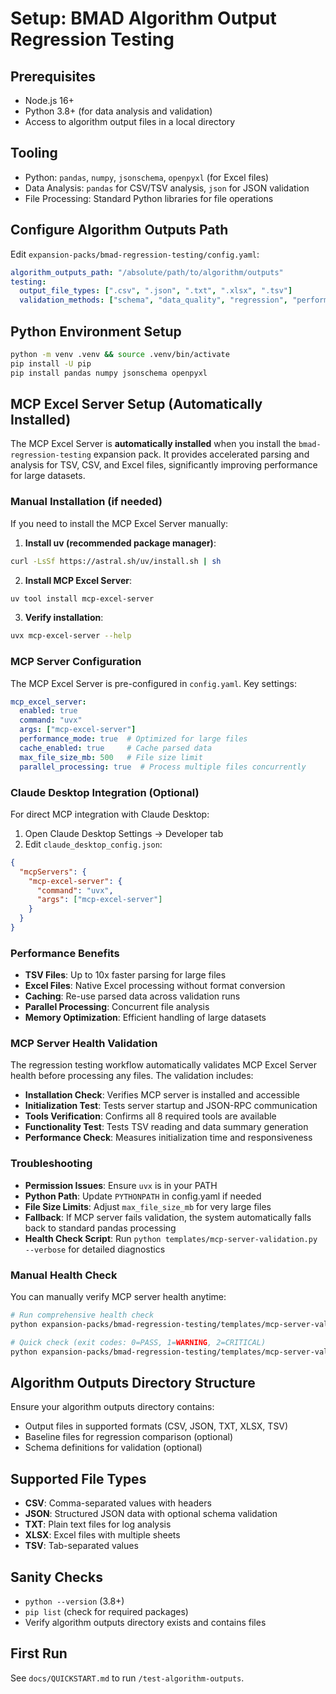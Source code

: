 # Setup: BMAD Algorithm Output Regression Testing

## Prerequisites
- Node.js 16+
- Python 3.8+ (for data analysis and validation)
- Access to algorithm output files in a local directory

## Tooling
- Python: `pandas`, `numpy`, `jsonschema`, `openpyxl` (for Excel files)
- Data Analysis: `pandas` for CSV/TSV analysis, `json` for JSON validation
- File Processing: Standard Python libraries for file operations

## Configure Algorithm Outputs Path
Edit `expansion-packs/bmad-regression-testing/config.yaml`:
```yaml
algorithm_outputs_path: "/absolute/path/to/algorithm/outputs"
testing:
  output_file_types: [".csv", ".json", ".txt", ".xlsx", ".tsv"]
  validation_methods: ["schema", "data_quality", "regression", "performance"]
```

## Python Environment Setup
```bash
python -m venv .venv && source .venv/bin/activate
pip install -U pip
pip install pandas numpy jsonschema openpyxl
```

## MCP Excel Server Setup (Automatically Installed)

The MCP Excel Server is **automatically installed** when you install the `bmad-regression-testing` expansion pack. It provides accelerated parsing and analysis for TSV, CSV, and Excel files, significantly improving performance for large datasets.

### Manual Installation (if needed)

If you need to install the MCP Excel Server manually:

1. **Install uv (recommended package manager)**:
```bash
curl -LsSf https://astral.sh/uv/install.sh | sh
```

2. **Install MCP Excel Server**:
```bash
uv tool install mcp-excel-server
```

3. **Verify installation**:
```bash
uvx mcp-excel-server --help
```

### MCP Server Configuration

The MCP Excel Server is pre-configured in `config.yaml`. Key settings:

```yaml
mcp_excel_server:
  enabled: true
  command: "uvx"
  args: ["mcp-excel-server"]
  performance_mode: true  # Optimized for large files
  cache_enabled: true     # Cache parsed data
  max_file_size_mb: 500   # File size limit
  parallel_processing: true  # Process multiple files concurrently
```

### Claude Desktop Integration (Optional)

For direct MCP integration with Claude Desktop:

1. Open Claude Desktop Settings → Developer tab
2. Edit `claude_desktop_config.json`:
```json
{
  "mcpServers": {
    "mcp-excel-server": {
      "command": "uvx",
      "args": ["mcp-excel-server"]
    }
  }
}
```

### Performance Benefits

- **TSV Files**: Up to 10x faster parsing for large files
- **Excel Files**: Native Excel processing without format conversion
- **Caching**: Re-use parsed data across validation runs
- **Parallel Processing**: Concurrent file analysis
- **Memory Optimization**: Efficient handling of large datasets

### MCP Server Health Validation

The regression testing workflow automatically validates MCP Excel Server health before processing any files. The validation includes:

- **Installation Check**: Verifies MCP server is installed and accessible
- **Initialization Test**: Tests server startup and JSON-RPC communication
- **Tools Verification**: Confirms all 8 required tools are available
- **Functionality Test**: Tests TSV reading and data summary generation
- **Performance Check**: Measures initialization time and responsiveness

### Troubleshooting

- **Permission Issues**: Ensure `uvx` is in your PATH
- **Python Path**: Update `PYTHONPATH` in config.yaml if needed
- **File Size Limits**: Adjust `max_file_size_mb` for very large files
- **Fallback**: If MCP server fails validation, the system automatically falls back to standard pandas processing
- **Health Check Script**: Run `python templates/mcp-server-validation.py --verbose` for detailed diagnostics

### Manual Health Check

You can manually verify MCP server health anytime:

```bash
# Run comprehensive health check
python expansion-packs/bmad-regression-testing/templates/mcp-server-validation.py --verbose

# Quick check (exit codes: 0=PASS, 1=WARNING, 2=CRITICAL)
python expansion-packs/bmad-regression-testing/templates/mcp-server-validation.py
```

## Algorithm Outputs Directory Structure
Ensure your algorithm outputs directory contains:
- Output files in supported formats (CSV, JSON, TXT, XLSX, TSV)
- Baseline files for regression comparison (optional)
- Schema definitions for validation (optional)

## Supported File Types
- **CSV**: Comma-separated values with headers
- **JSON**: Structured JSON data with optional schema validation
- **TXT**: Plain text files for log analysis
- **XLSX**: Excel files with multiple sheets
- **TSV**: Tab-separated values

## Sanity Checks
- `python --version` (3.8+)
- `pip list` (check for required packages)
- Verify algorithm outputs directory exists and contains files

## First Run
See `docs/QUICKSTART.md` to run `/test-algorithm-outputs`.
